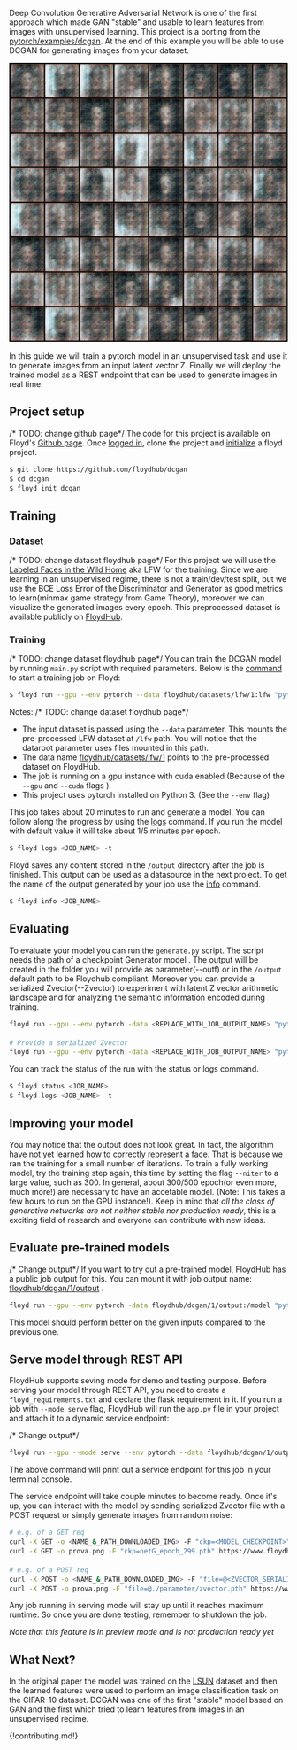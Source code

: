 Deep Convolution Generative Adversarial Network is one of the first approach which made GAN "stable" and usable to learn features from images with unsupervised learning. This project is a porting from the [pytorch/examples/dcgan](https://github.com/pytorch/examples/tree/master/dcgan). At the end of this example you will be able to use DCGAN for generating images from your dataset.

![Generated images](../img/lfw-300epochs.gif)

In this guide we will train a pytorch model in an unsupervised task and use it to
generate images from an input latent vector Z. Finally we will deploy the trained model as a
REST endpoint that can be used to generate images in real time.

## Project setup
/* TODO: change github page*/
The code for this project is available on Floyd's [Github page](https://github.com/floydhub/dcgan). Once [logged in](../commands/login), clone the project and [initialize](../commands/init) a floyd project.

```bash
$ git clone https://github.com/floydhub/dcgan
$ cd dcgan
$ floyd init dcgan
```

## Training

### Dataset
/* TODO: change dataset floydhub page*/
For this project we will use the [Labeled Faces in the Wild Home](http://vis-www.cs.umass.edu/lfw/) aka LFW for the training.
Since we are learning in an unsupervised regime, there is not a train/dev/test split, but we use the BCE Loss Error of the Discriminator and Generator as good metrics to learn(minmax game strategy from Game Theory), moreover we can visualize the generated images every epoch.
This preprocessed dataset is available publicly on
[FloydHub](https://www.floydhub.com/floydhub/datasets/lfw/1).


### Training
/* TODO: change dataset floydhub page*/
You can train the DCGAN model by running `main.py` script with required
parameters. Below is the [command](../commands/run) to start a training job on Floyd:

```bash
$ floyd run --gpu --env pytorch --data floydhub/datasets/lfw/1:lfw "python main.py --dataset lfw --dataroot /lfw --outf /output --cuda --ngpu 1 --niter 20"
```

Notes:
/* TODO: change dataset floydhub page*/
- The input dataset is passed using the `--data` parameter. This mounts the pre-processed
LFW dataset at `/lfw` path. You will notice that the dataroot parameter uses files
mounted in this path.
- The data name [floydhub/datasets/lfw/1](https://www.floydhub.com/floydhub/datasets/lfw/1)
points to the pre-processed dataset on FloydHub.
- The job is running on a gpu instance with cuda enabled (Because of the `--gpu` and `--cuda` flags ).
- This project uses pytorch installed on Python 3. (See the `--env` flag)

This job takes about 20 minutes to run and generate a model. You can follow along the progress
by using the [logs](../commands/logs.md) command. If you run the model with default value it will take about 1/5 minutes per epoch.

```bash
$ floyd logs <JOB_NAME> -t
```

Floyd saves any content stored in the `/output` directory after the job is
finished. This output can be used as a datasource in the next project.  To get
the name of the output generated by your job use the
[info](../commands/info.md) command.

```bash
$ floyd info <JOB_NAME>
```


## Evaluating

To evaluate your model you can run the `generate.py` script. The script needs the path of a checkpoint Generator model .
The output will be created in the folder you will provide as parameter(--outf) or in the `/output` default path to be Floydhub compliant.
Moreover you can provide a serialized Zvector(--Zvector) to experiment with latent Z vector arithmetic landscape and for analyzing the semantic information encoded during training.

```bash
floyd run --gpu --env pytorch -data <REPLACE_WITH_JOB_OUTPUT_NAME> "python generator.py --netG <REPLACE_WITH_MODEL_CHECKPOINT_PATH> --ngpu 1 --cuda"

# Provide a serialized Zvector
floyd run --gpu --env pytorch -data <REPLACE_WITH_JOB_OUTPUT_NAME> "python generator.py --netG <REPLACE_WITH_MODEL_CHECKPOINT_PATH> --Zvector <REPLACE_WITH_SERIALIZED_Z_VECTOR_PATH> --ngpu 1 --cuda"
```

You can track the status of the run with the status or logs command.

```bash
$ floyd status <JOB_NAME>
$ floyd logs <JOB_NAME> -t
```


## Improving your model

You may notice that the output does not look great. In fact, the algorithm have not yet learned how to correctly represent a face.
That is because we ran the training for a small number of iterations. To train a fully working model, try the training step again, this time by setting the flag `--niter` to a large value, such as 300. In general, about 300/500 epoch(or even more, much more!) are necessary to have an accetable model. (Note: This takes a few hours to run on the GPU instance!).
Keep in mind that *all the class of generative networks are not neither stable nor production ready*, this is a exciting field of research and everyone can contribute with new ideas.

## Evaluate pre-trained models
/* Change output*/
If you want to try out a pre-trained model, FloydHub has a public job output for
this. You can mount it with job output name:
[floydhub/dcgan/1/output](https://www.floydhub.com/floydhub/projects/dcgan/1/output)
.

```bash
floyd run --gpu --env pytorch -data floydhub/dcgan/1/output:/model "python generator.py --netG /model/netG_epoch_299.pth --ngpu 1 --cuda"
```

This model should perform better on the given inputs compared to the previous one.


## Serve model through REST API

FloydHub supports seving mode for demo and testing purpose. Before serving your model through REST API,
you need to create a `floyd_requirements.txt` and declare the flask requirement in it. If you run a job
with `--mode serve` flag, FloydHub will run the `app.py` file in your project
and attach it to a dynamic service endpoint:


/* Change output*/
```bash
floyd run --gpu --mode serve --env pytorch --data floydhub/dcgan/1/output:/model:model
```

The above command will print out a service endpoint for this job in your terminal console.

The service endpoint will take couple minutes to become ready. Once it's up, you can interact with the model by sending serialized Zvector file with a POST request or simply generate images from random noise:

```bash
# e.g. of a GET req
curl -X GET -o <NAME_&_PATH_DOWNLOADED_IMG> -F "ckp=<MODEL_CHECKPOINT>" <SERVICE_ENDPOINT>
curl -X GET -o prova.png -F "ckp=netG_epoch_299.pth" https://www.floydhub.com/expose/hellllllllllllllo!!!!

# e.g. of a POST req
curl -X POST -o <NAME_&_PATH_DOWNLOADED_IMG> -F "file=@<ZVECTOR_SERIALIZED_PATH>" <SERVICE_ENDPOINT>
curl -X POST -o prova.png -F "file=@./parameter/zvector.pth" https://www.floydhub.com/expose/hellllllllllllllo!!!!
```

Any job running in serving mode will stay up until it reaches maximum runtime. So
once you are done testing, remember to shutdown the job.

*Note that this feature is in preview mode and is not production ready yet*


## What Next?

In the original paper the model was trained on the [LSUN](http://www.yf.io/p/lsun) dataset and then, the learned features were used to perform an image classification task on the CIFAR-10 dataset. DCGAN was one of the first "stable" model based on GAN and the first which tried to learn features from images in an unsupervised regime.

{!contributing.md!}
